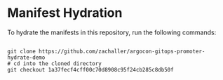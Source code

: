 
# Manifest Hydration

To hydrate the manifests in this repository, run the following commands:

```shell

git clone https://github.com/zachaller/argocon-gitops-promoter-hydrate-demo
# cd into the cloned directory
git checkout 1a37fecf4cff00c70d8908c95f24cb285c8db50f
```